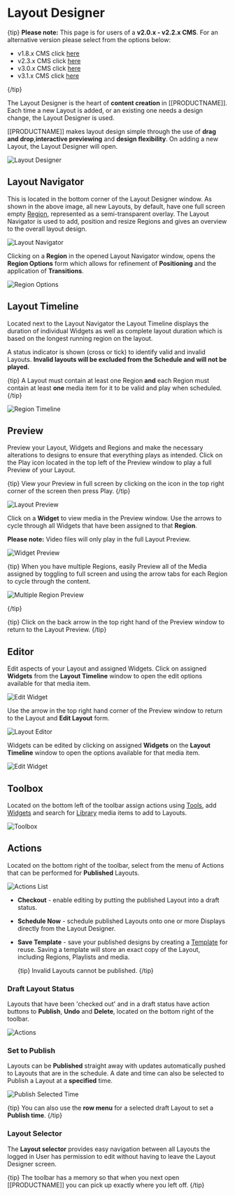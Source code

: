 # Layout Designer

{tip}
**Please note:** This page is for users of a **v2.0.x - v2.2.x CMS**. For an alternative version please select from the options below:

- v1.8.x CMS click [here](layouts_designer_1.8.html)
- v2.3.x CMS click [here](layouts_designer_2.html)
- v3.0.x CMS click [here](layouts_designer_3.html)
- v3.1.x CMS click [here](layouts_designer.html)

{/tip}

The Layout Designer is the heart of **content creation** in [[PRODUCTNAME]]. Each time a new Layout is added, or an existing one needs a design change, the Layout Designer is used.

[[PRODUCTNAME]] makes layout design simple through the use of **drag and drop**,**interactive previewing** and **design flexibility**. On adding a new Layout, the Layout Designer will open.

![Layout Designer](img/v2_layouts_designer_first_load.png)



## Layout Navigator

This is located in the bottom corner of the Layout Designer window. As shown in the above image, all new Layouts, by default, have one full screen empty [Region](layouts_regions_2.0.html), represented as a semi-transparent overlay.  The Layout Navigator is used to add, position and resize Regions and gives an overview to the overall layout design.

![Layout Navigator](img/v2_layouts_layout_navigator.png)

Clicking on a **Region** in the opened Layout Navigator window, opens the **Region Options** form which allows for refinement of  **Positioning** and the application of **Transitions**.

![Region Options](img/v2_layout_designer_region_options_form.png)



## Layout Timeline

Located next to the Layout Navigator the Layout Timeline displays the duration of individual Widgets as well as complete layout duration which is based on the longest running region on the layout.

A status indicator is shown (cross or tick) to identify valid and invalid Layouts.  **Invalid layouts will be excluded from the Schedule and will not be played.**

{tip}
A Layout must contain at least one Region **and** each Region must contain at least **one** media item for it to be valid and play when scheduled.
{/tip}

![Region Timeline](img/v2_layouts_region_timeline.png)

## Preview

Preview your Layout, Widgets and Regions and make the necessary alterations to designs to ensure that everything plays as intended.  Click on the Play icon located in the top left of the Preview window to play a full Preview of your Layout. 

{tip}
View your Preview in full screen by clicking on the icon in the top right corner of the screen then press Play.
{/tip}

![Layout Preview](img/v2_layouts_layout_preview.png)

Click on a **Widget** to view media in the Preview window. Use the arrows to cycle through all Widgets that have been assigned to that **Region**. 

**Please note:** Video files will only play in the full Layout Preview.

![Widget Preview](img/v2_layouts_widget_preview.png)

{tip}
When you have multiple Regions, easily Preview all of the Media assigned by toggling to full screen and using the arrow tabs for each Region to cycle through the content.

![Multiple Region Preview](img/v2_layouts_multiple_region_preview.png)

{/tip}

{tip}
Click on the back arrow in the top right hand of the Preview window to return to the Layout Preview.
{/tip}

## Editor

Edit aspects of your Layout and assigned Widgets. Click on assigned **Widgets** from the **Layout Timeline** window to open the edit options available for that media item.

![Edit Widget](img/v2_layouts_edit_widget.png)

Use the arrow in the top right hand corner of the Preview window to return to the Layout and **Edit Layout** form.

![Layout Editor](img/v2_layouts_layout_editor.png)

Widgets can be edited by clicking on assigned **Widgets** on the **Layout Timeline** window to open the options available for that media item.

![Edit Widget](img/v2_layouts_edit_widget.png)

## Toolbox

Located on the bottom left of the toolbar assign actions using [Tools](layouts_tools_2.0.html), add  [Widgets](layouts_widgets_2.0.html) and search for [Library](layouts_library_search_2.0.html) media items to add to Layouts.

![Toolbox](img/v2_layouts_toolbox.png)

## Actions

Located on the bottom right of the toolbar, select from the menu of Actions that can be performed for **Published** Layouts.

![Actions List](img/v2_layouts_actions_list.png)



- **Checkout**  - enable editing by putting the published Layout into a draft status.

- **Schedule Now**  - schedule published Layouts onto one or more Displays directly from the Layout Designer.

- **Save Template** - save your published designs by creating a [Template](layouts_templates_2.html) for reuse. Saving a template will store an exact copy of the Layout, including Regions, Playlists and media.

  {tip}
  Invalid Layouts cannot be published.
  {/tip}

### Draft Layout Status

Layouts that have been 'checked out' and in a draft status have action buttons to **Publish**, **Undo** and **Delete**, located on the bottom right of the toolbar.

 ![Actions](img/v2_layouts_designer_actions.png)

### Set to Publish

Layouts can be **Published** straight away with updates automatically pushed to Layouts that are in the schedule. A date and time can also be selected to Publish a Layout at a **specified** time.

![Publish Selected Time](img/v2_layouts_publish_selected_time.png)

{tip}
You can also use the **row menu** for a selected draft Layout to set a **Publish time**.
{/tip}

### Layout Selector

The **Layout selector** provides easy navigation between all Layouts the logged in User has permission to edit without having to leave the Layout Designer screen.

{tip}
The toolbar has a memory so that when you next open [[PRODUCTNAME]] you can pick up exactly where you left off.
{/tip}